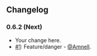 ## Changelog

### 0.6.2 (Next)

* Your change here.
* [#1](https://github.com/Amnell/Dangertest/pull/1): Feature/danger - [@Amnell](https://github.com/Amnell).
